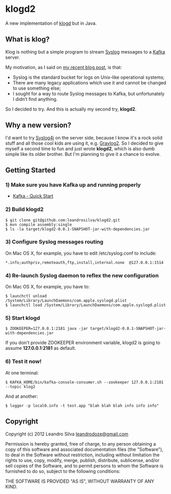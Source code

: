 # klogd2

A new implementation of [klogd](https://github.com/leandrosilva/klogd) but in Java.

## What is klog?

Klog is nothing but a simple program to stream [Syslog](http://www.syslog.org) messages to a [Kafka](http://incubator.apache.org/kafka) server.

My motivation, as I said on [my recent blog post](http://leandrosilva.com.br/2012/09/06/klogd-what-about-route-syslog-messages-to-kafka), is that:

* Syslog is the standard bucket for logs on Unix-like operational systems;
* There are many legacy applications which use it and cannot be changed to use something else;
* I sought for a way to route Syslog messages to Kafka, but unfortunately I didn’t find anything.

So I decided to try. And this is actually my second try, **klogd2**.

## Why a new version?

I'd want to try [Syslog4j](http://syslog4j.org) on the server side, because I know it's a rock solid stuff and all those cool kids are using it, e.g. [Graylog2](http://graylog2.org). So I decided to give myself a second time to fun and just wrote **klogd2**, which is also dumb simple like its older brother. But I'm planning to give it a chance to evolve.

## Getting Started

### 1) Make sure you have Kafka up and running properly

* [Kafka - Quick Start](http://incubator.apache.org/kafka/quickstart.html)

### 2) Build klogd2

    $ git clone git@github.com:leandrosilva/klogd2.git
    $ mvn compile assembly:single
    $ ls -la target/klogd2-0.0.1-SNAPSHOT-jar-with-dependencies.jar

### 3) Configure Syslog messages routing

On Mac OS X, for example, you have to edit /etc/syslog.conf to include:

    *.info;authpriv,remoteauth,ftp,install,internal.none  @127.0.0.1:1514

### 4) Re-launch Syslog daemon to reflex the new configuration

On Mac OS X, for example, you have to:

    $ launchctl unload /System/Library/LaunchDaemons/com.apple.syslogd.plist
    $ launchctl load /System/Library/LaunchDaemons/com.apple.syslogd.plist

### 5) Start klogd

    $ ZOOKEEPER=127.0.0.1:2181 java -jar target/klogd2-0.0.1-SNAPSHOT-jar-with-dependencies.jar 

If you don't provide ZOOKEEPER environment variable, klogd2 is going to assume **127.0.0.1:2181** as default.

### 6) Test it now!

At one terminal:

    $ KAFKA_HOME/bin/kafka-console-consumer.sh --zookeeper 127.0.0.1:2181 --topic klog2

And at another:

    $ logger -p local0.info -t test.app "blah blah blah info info info"

## Copyright

Copyright (c) 2012 Leandro Silva <leandrodoze@gmail.com>

Permission is hereby granted, free of charge, to any person obtaining a copy of this software
and associated documentation files (the "Software"), to deal in the Software without restriction,
including without limitation the rights to use, copy, modify, merge, publish, distribute,
sublicense, and/or sell copies of the Software, and to permit persons to whom the Software is
furnished to do so, subject to the following conditions:

THE SOFTWARE IS PROVIDED "AS IS", WITHOUT WARRANTY OF ANY KIND.
